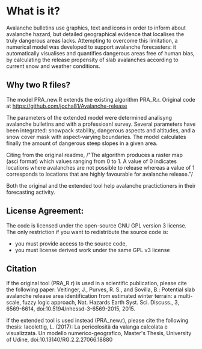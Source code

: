 # What is it?

Avalanche bulletins use graphics, text and icons in order to inform about avalanche hazard, but detailed geographical evidence that localises the truly dangerous areas lacks. 
Attempting to overcome this limitation, a numerical model was developed to support avalanche forecasters: it automatically visualises and quantifies dangerous areas free of human bias, by calculating the release propensity of slab avalanches according to current snow and weather conditions. 

## Why two R files?
The model PRA_new.R extends the existing algorithm PRA_R.r.
Original code at https://github.com/jocha81/Avalanche-release 

The parameters of the extended model were determined analisyng avalanche bulletins and with a professioanl survey. Several parameters have been integrated: snowpack stability, dangerous aspects and altitudes, and a snow cover mask with aspect-varying boundaries. The model calculates finally the amount of dangerous steep slopes in a given area. 

Citing from the original readme, /"The algorithm produces a raster map (asci format) which values ranging from 0 to 1. A value of 0 indicates locations where avalanches are not possible to release whereas a value of 1 corresponds to locations that are highly favourable for avalanche release."/

Both the original and the extended tool help avalanche practictioners in their forecasting activity.



## License Agreement:
The code is licensed under the open-source GNU GPL version 3 license. 
The only restriction if you want to redistribute the source code is:
- you must provide access to the source code,
- you must license derived work under the same GPL v3 license

## Citation
If the original tool (PRA_R.r) is used in a scientific publication, please cite the following paper:
Veitinger, J., Purves, R. S., and Sovilla, B.: Potential slab avalanche release area identification from estimated winter terrain: a multi-scale, fuzzy logic approach, Nat. Hazards Earth Syst. Sci. Discuss., 3, 6569-6614, doi:10.5194/nhessd-3-6569-2015, 2015. 

If the extended tool is used instead (PRA_new.r), please cite the following thesis:
Iacolettig, L. (2017): La pericolosità da valanga calcolata e visualizzata. Un modello numerico-geografico, Master's Thesis, University of Udine, doi:10.13140/RG.2.2.27066.18880 

